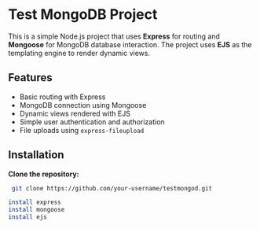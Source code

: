 # Test MongoDB Project

This is a simple Node.js project that uses **Express** for routing and **Mongoose** for MongoDB database interaction. The project uses **EJS** as the templating engine to render dynamic views.

## Features
- Basic routing with Express
- MongoDB connection using Mongoose
- Dynamic views rendered with EJS
- Simple user authentication and authorization
- File uploads using `express-fileupload`

## Installation
 **Clone the repository:**
  ```bash
   git clone https://github.com/your-username/testmongod.git

install express
install mongoose
install ejs

